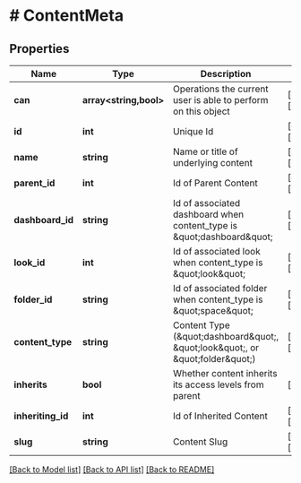 # # ContentMeta

## Properties

Name | Type | Description | Notes
------------ | ------------- | ------------- | -------------
**can** | **array<string,bool>** | Operations the current user is able to perform on this object | [optional] [readonly]
**id** | **int** | Unique Id | [optional] [readonly]
**name** | **string** | Name or title of underlying content | [optional] [readonly]
**parent_id** | **int** | Id of Parent Content | [optional] [readonly]
**dashboard_id** | **string** | Id of associated dashboard when content_type is \&quot;dashboard\&quot; | [optional] [readonly]
**look_id** | **int** | Id of associated look when content_type is \&quot;look\&quot; | [optional] [readonly]
**folder_id** | **string** | Id of associated folder when content_type is \&quot;space\&quot; | [optional] [readonly]
**content_type** | **string** | Content Type (\&quot;dashboard\&quot;, \&quot;look\&quot;, or \&quot;folder\&quot;) | [optional] [readonly]
**inherits** | **bool** | Whether content inherits its access levels from parent | [optional]
**inheriting_id** | **int** | Id of Inherited Content | [optional] [readonly]
**slug** | **string** | Content Slug | [optional] [readonly]

[[Back to Model list]](../../README.md#models) [[Back to API list]](../../README.md#endpoints) [[Back to README]](../../README.md)
